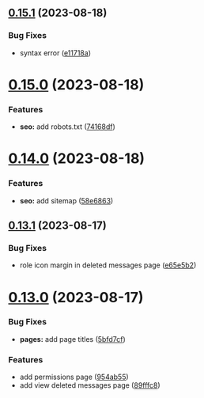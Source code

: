 ## [0.15.1](https://github.com/onesoft-sudo/sudobot-dashboard/compare/v0.15.0...v0.15.1) (2023-08-18)


### Bug Fixes

* syntax error ([e11718a](https://github.com/onesoft-sudo/sudobot-dashboard/commit/e11718ad2dcef4305226861f39d4901df72cb4ef))



# [0.15.0](https://github.com/onesoft-sudo/sudobot-dashboard/compare/v0.14.0...v0.15.0) (2023-08-18)


### Features

* **seo:** add robots.txt ([74168df](https://github.com/onesoft-sudo/sudobot-dashboard/commit/74168dfea843499db4cb4747913bae9994160166))



# [0.14.0](https://github.com/onesoft-sudo/sudobot-dashboard/compare/v0.13.1...v0.14.0) (2023-08-18)


### Features

* **seo:** add sitemap ([58e6863](https://github.com/onesoft-sudo/sudobot-dashboard/commit/58e68632489c36456e2495ed49e28d2836ac6174))



## [0.13.1](https://github.com/onesoft-sudo/sudobot-dashboard/compare/v0.13.0...v0.13.1) (2023-08-17)


### Bug Fixes

* role icon margin in deleted messages page ([e65e5b2](https://github.com/onesoft-sudo/sudobot-dashboard/commit/e65e5b2d1ed9ee08b225fed418382693037ea0ee))



# [0.13.0](https://github.com/onesoft-sudo/sudobot-dashboard/compare/v0.12.0...v0.13.0) (2023-08-17)


### Bug Fixes

* **pages:** add page titles ([5bfd7cf](https://github.com/onesoft-sudo/sudobot-dashboard/commit/5bfd7cf3db2c27b4a48f8ecbca4f142556a3e678))


### Features

* add permissions page ([954ab55](https://github.com/onesoft-sudo/sudobot-dashboard/commit/954ab552f607881969c5afd5b90989d545e05264))
* add view deleted messages page ([89fffc8](https://github.com/onesoft-sudo/sudobot-dashboard/commit/89fffc8c70f95f0da10850c9a7e3510af71dfe5d))




